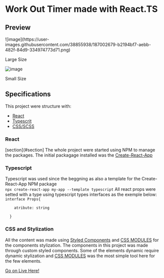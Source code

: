 <h1>Work Out Timer made with React.TS</h1>
<h2>Preview</h2>
 ![image](https://user-images.githubusercontent.com/38855938/187002679-b2194bf7-aebb-482f-84d9-334974773d71.png)
 
 <p>Large Size</p>
 
 ![image](https://user-images.githubusercontent.com/38855938/187002522-0d583d88-c1e5-4624-9ed8-e37f146aac28.png)
  <p>Small Size</p>
<h2>
<h2>Specifications</h2>
 <p>This project were structure with:</p>
  <ul>
    <li><a href="#react">React</a></li>
    <li><a href="#ts">Typescrit</a></li>
    <li><a href="#css">CSS/SCSS</a></li>
  </ul>
  
  <h3 id="react">React</h3>
  [section](#section]
  The whole project were started using NPM to manage the packages.
  The initial packagage installed was the <a href="https://www.npmjs.com/package/create-react-app">Create-React-App</a>
  
  <h3 id="ts">Typescript</h3>
  Typescript was used since the beggning as also a template for the Create-React-App NPM package<br>
  <code>npx create-react-app my-app --template typescript</code>
  All react props were setted with a type using typescript types interfaces as the exemple below:<br>
  <code>interface Props{<br>
    atribute: string<br>
  }</code>
  
  <h3 id="css">CSS and Stylization</h3>
  All the content was made using <a href="">Styled Components</a> and <a href="https://create-react-app.dev/docs/adding-a-css-modules-stylesheet/">CSS MODULES</a> for the components stylization.
  The components in this project was made through custom styled components.
  Some of the elements dynamic require dynamic stylization and <a href="https://create-react-app.dev/docs/adding-a-css-modules-stylesheet/">CSS MODULES</a> was the most simple tool here for the few elements.
  
  <a href="https://hecris10.github.io/Work_Out_Timer_React/">Go on Live Here!</a>
 


  
 
